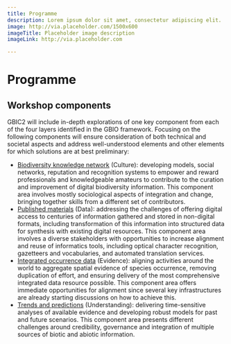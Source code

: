 ```yaml
---
title: Programme
description: Lorem ipsum dolor sit amet, consectetur adipiscing elit.
image: http://via.placeholder.com/1500x600
imageTitle: Placeholder image description
imageLink: http://via.placeholder.com

---
```

# Programme

## <a name="areas"></a>Workshop components

GBIC2 will include in-depth explorations of one key component from each of
the four layers identified in the GBIO framework. Focusing on the following components will
ensure consideration of both technical and societal aspects and address well-understood
elements and other elements for which solutions are at best preliminary:

+ [Biodiversity knowledge network](./knowledgenetwork/) (Culture): developing models, social networks,
reputation and recognition systems to empower and reward professionals and
knowledgeable amateurs to contribute to the curation and improvement of digital
biodiversity information. This component area involves mostly sociological aspects of
integration and change, bringing together skills from a different set of contributors.
+ [Published materials](./publishedmaterials/) (Data): addressing the challenges of offering digital access to
centuries of information gathered and stored in non-digital formats, including
transformation of this information into structured data for synthesis with existing
digital resources. This component area involves a diverse stakeholders with
opportunities to increase alignment and reuse of informatics tools, including optical
character recognition, gazetteers and vocabularies, and automated translation
services.
+ [Integrated occurrence data](./occurrencedata/) (Evidence): aligning activities around the world to
aggregate spatial evidence of species occurrence, removing duplication of effort, and
ensuring delivery of the most comprehensive integrated data resource possible. This
component area offers immediate opportunities for alignment since several key
infrastructures are already starting discussions on how to achieve this.
+ [Trends and predictions](trends) (Understanding): delivering time-sensitive analyses of
available evidence and developing robust models for past and future scenarios. This
component area presents different challenges around credibility, governance and
integration of multiple sources of biotic and abiotic information.
